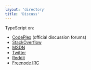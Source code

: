 ```yaml
---
layout: 'directory'
title: 'Discuss'
---
```


TypeScript on:

* [CodePlex](http://typescript.codeplex.com/discussions) (official discussion forums)
* [StackOverflow](http://stackoverflow.com/questions/tagged/typescript)
* [MSDN](http://blogs.msdn.com/b/typescript/)
* [Twitter](https://twitter.com/search?q=%23typescript)
* [Reddit](http://www.reddit.com/r/typescript)
* [Freenode IRC](irc://irc.freenode.net/#typescript)

